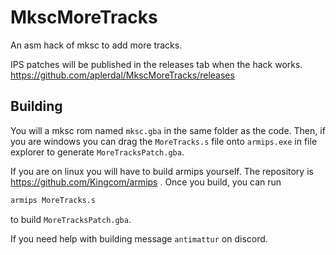 # MkscMoreTracks
An asm hack of mksc to add more tracks.

IPS patches will be published in the releases tab when the hack works.
https://github.com/aplerdal/MkscMoreTracks/releases

## Building
You will a mksc rom named `mksc.gba` in the same folder as the code. Then, if you are windows you can drag the `MoreTracks.s` file onto `armips.exe` in file explorer to generate `MoreTracksPatch.gba`.

If you are on linux you will have to build armips yourself. The repository is https://github.com/Kingcom/armips . Once you build, you can run
```sh
armips MoreTracks.s
```
to build `MoreTracksPatch.gba`.

If you need help with building message `antimattur` on discord.
